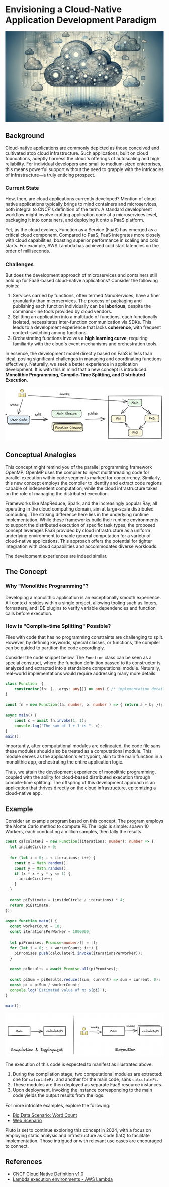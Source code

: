 # Envisioning a Cloud-Native Application Development Paradigm

![cover](../../assets/231227-cover.png)

## Background

Cloud-native applications are commonly depicted as those conceived and cultivated atop cloud infrastructure. Such applications, built on cloud foundations, adeptly harness the cloud's offerings of autoscaling and high reliability. For individual developers and small to medium-sized enterprises, this means powerful support without the need to grapple with the intricacies of infrastructure—a truly enticing prospect.

### Current State

How, then, are cloud applications currently developed? Mention of cloud-native applications typically brings to mind containers and microservices, both integral to CNCF's definition of the term. A standard development workflow might involve crafting application code at a microservices level, packaging it into containers, and deploying it onto a PaaS platform.

Yet, as the cloud evolves, Function as a Service (FaaS) has emerged as a critical cloud component. Compared to PaaS, FaaS integrates more closely with cloud capabilities, boasting superior performance in scaling and cold starts. For example, AWS Lambda has achieved cold start latencies on the order of milliseconds.

### Challenges

But does the development approach of microservices and containers still hold up for FaaS-based cloud-native applications? Consider the following points:

1. Services carried by functions, often termed NanoServices, have a finer granularity than microservices. The process of packaging and publishing each function individually can be **laborious**, despite the command-line tools provided by cloud vendors.
2. Splitting an application into a multitude of functions, each functionally isolated, necessitates inter-function communication via SDKs. This leads to a development experience that lacks **coherence**, with frequent context-switching among functions.
3. Orchestrating functions involves a **high learning curve**, requiring familiarity with the cloud's event mechanisms and orchestration tools.

In essence, the development model directly based on FaaS is less than ideal, posing significant challenges in managing and coordinating functions effectively. Naturally, we seek a better experience in application development. It is with this in mind that a new concept is introduced: **Monolithic Programming, Compile-Time Splitting, and Distributed Execution**.

![principle](../../assets/231227-step.png)

## Conceptual Analogies

This concept might remind you of the parallel programming framework OpenMP. OpenMP uses the compiler to inject multithreading code for parallel execution within code segments marked for concurrency. Similarly, this new concept employs the compiler to identify and extract code regions capable of independent computation, while the cloud infrastructure takes on the role of managing the distributed execution.

Frameworks like MapReduce, Spark, and the increasingly popular Ray, all operating in the cloud computing domain, aim at large-scale distributed computing. The striking difference here lies in the underlying runtime implementation. While these frameworks build their runtime environments to support the distributed execution of specific task types, the proposed concept leverages FaaS provided by cloud infrastructure as a uniform underlying environment to enable general computation for a variety of cloud-native applications. This approach offers the potential for tighter integration with cloud capabilities and accommodates diverse workloads.

The development experiences are indeed similar.

## The Concept

### Why "Monolithic Programming"?

Developing a monolithic application is an exceptionally smooth experience. All context resides within a single project, allowing tooling such as linters, formatters, and IDE plugins to verify variable dependencies and function calls before execution.

### How is "Compile-time Splitting" Possible?

Files with code that has no programming constraints are challenging to split. However, by defining keywords, special classes, or functions, the compiler can be guided to partition the code accordingly.

Consider the code snippet below. The `Function` class can be seen as a special construct, where the function definition passed to its constructor is analyzed and extracted into a standalone computational module. Naturally, real-world implementations would require addressing many more details.

```typescript
class Function  {
    constructor(fn: (...args: any[]) => any) { /* implementation details */ }
}

const fn = new Function((a: number, b: number ) => { return a + b; });

async main() {
    const c = await fn.invoke(1, 1);
    console.log("The sum of 1 + 1 is ", c);
}
main();
```

Importantly, after computational modules are delineated, the code file sans these modules should also be treated as a computational module. This module serves as the application's entrypoint, akin to the main function in a monolithic app, orchestrating the entire application logic.

Thus, we attain the development experience of monolithic programming, coupled with the ability for cloud-based distributed execution through compile-time splitting. The offspring of this development approach is an application that thrives directly on the cloud infrastructure, epitomizing a cloud-native app.

## Example

Consider an example program based on this concept. The program employs the Monte Carlo method to compute Pi. The logic is simple: spawn 10 Workers, each conducting a million samples, then tally the results.

```typescript
const calculatePi = new Function((iterations: number): number => {
  let insideCircle = 0;

  for (let i = 0; i < iterations; i++) {
    const x = Math.random();
    const y = Math.random();
    if (x * x + y * y <= 1) {
      insideCircle++;
    }
  }

  const piEstimate = (insideCircle / iterations) * 4;
  return piEstimate;
});

async function main() {
  const workerCount = 10;
  const iterationsPerWorker = 1000000;

  let piPromises: Promise<number>[] = [];
  for (let i = 0; i < workerCount; i++) {
    piPromises.push(calculatePi.invoke(iterationsPerWorker));
  }

  const piResults = await Promise.all(piPromises);

  const piSum = piResults.reduce((sum, current) => sum + current, 0);
  const pi = piSum / workerCount;
  console.log(`Estimated value of π: ${pi}`);
}

main();
```

![show case](../../assets/231227-case.png)

The execution of this code is expected to manifest as illustrated above:

1. During the compilation stage, two computational modules are extracted: one for `calculatePi`, and another for the main code, sans `calculatePi`.
2. These modules are then deployed as separate FaaS resource instances.
3. Upon deployment, invoking the instance corresponding to the main code yields the output results from the logs.

For more intricate examples, explore the following:

- [Big Data Scenario: Word Count](https://github.com/pluto-lang/pluto/issues/108)
- [Web Scenario](https://github.com/pluto-lang/pluto/issues/109)

Pluto is set to continue exploring this concept in 2024, with a focus on employing static analysis and Infrastructure as Code (IaC) to facilitate implementation. Those intrigued or with relevant use cases are encouraged to connect.

## References

- [CNCF Cloud Native Definition v1.0](https://github.com/cncf/toc/blob/main/DEFINITION.md)
- [Lambda execution environments - AWS Lambda](https://docs.aws.amazon.com/lambda/latest/operatorguide/execution-environments.html)
